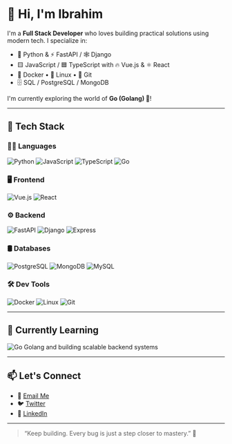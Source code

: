 # 👋 Hi, I'm Ibrahim

I'm a **Full Stack Developer** who loves building practical solutions using modern tech. I specialize in:

- 🐍 Python & ⚡ FastAPI / 🕸 Django
- 🟨 JavaScript / 🟦 TypeScript with 🔥 Vue.js & ⚛️ React
- 🐳 Docker • 🐧 Linux • 🐙 Git
- 🗄️ SQL / PostgreSQL / MongoDB

I'm currently exploring the world of **Go (Golang) 🦫**!

---

## 🔧 Tech Stack

### 👨‍💻 Languages
![Python](https://img.shields.io/badge/-Python-3776AB?logo=python&logoColor=white&style=flat)
![JavaScript](https://img.shields.io/badge/-JavaScript-F7DF1E?logo=javascript&logoColor=black&style=flat)
![TypeScript](https://img.shields.io/badge/-TypeScript-3178C6?logo=typescript&logoColor=white&style=flat)
![Go](https://img.shields.io/badge/-Golang-00ADD8?logo=go&logoColor=white&style=flat)

### 🖥️ Frontend
![Vue.js](https://img.shields.io/badge/-Vue.js-4FC08D?logo=vue.js&logoColor=white&style=flat)
![React](https://img.shields.io/badge/-React-61DAFB?logo=react&logoColor=black&style=flat)

### ⚙️ Backend
![FastAPI](https://img.shields.io/badge/-FastAPI-009688?logo=fastapi&logoColor=white&style=flat)
![Django](https://img.shields.io/badge/-Django-092E20?logo=django&logoColor=white&style=flat)
![Express](https://img.shields.io/badge/-Express-000000?logo=express&logoColor=white&style=flat)

### 🛢️ Databases
![PostgreSQL](https://img.shields.io/badge/-PostgreSQL-4169E1?logo=postgresql&logoColor=white&style=flat)
![MongoDB](https://img.shields.io/badge/-MongoDB-47A248?logo=mongodb&logoColor=white&style=flat)
![MySQL](https://img.shields.io/badge/-MySQL-4479A1?logo=mysql&logoColor=white&style=flat)

### 🛠 Dev Tools
![Docker](https://img.shields.io/badge/-Docker-2496ED?logo=docker&logoColor=white&style=flat)
![Linux](https://img.shields.io/badge/-Linux-FCC624?logo=linux&logoColor=black&style=flat)
![Git](https://img.shields.io/badge/-Git-F05032?logo=git&logoColor=white&style=flat)

---

## 🌱 Currently Learning
![Go](https://img.shields.io/badge/-Go-00ADD8?logo=go&logoColor=white&style=flat) Golang and building scalable backend systems

---

## 📫 Let's Connect

- 📧 [Email Me](mailto:ibramiabdi.ke@gmai.com)
- 🐦 [Twitter](https://twitter.com/yourhandle)
- 💼 [LinkedIn](https://www.linkedin.com/in/ibrahim-mohamed-ibrahim-958b6821b/")

---

> “Keep building. Every bug is just a step closer to mastery.” 🚀



